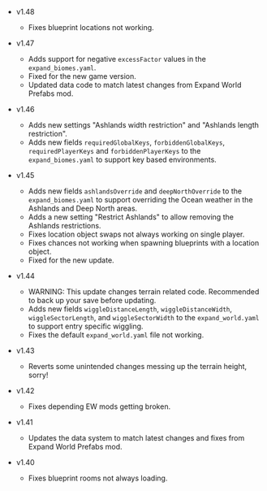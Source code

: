 
- v1.48
  - Fixes blueprint locations not working.

- v1.47
  - Adds support for negative `excessFactor` values in the `expand_biomes.yaml`.
  - Fixed for the new game version.
  - Updated data code to match latest changes from Expand World Prefabs mod.

- v1.46
  - Adds new settings "Ashlands width restriction" and "Ashlands length restriction".
  - Adds new fields `requiredGlobalKeys`, `forbiddenGlobalKeys`, `requiredPlayerKeys` and `forbiddenPlayerKeys` to the `expand_biomes.yaml` to support key based environments.

- v1.45
  - Adds new fields `ashlandsOverride` and `deepNorthOverride` to the `expand_biomes.yaml` to support overriding the Ocean weather in the Ashlands and Deep North areas.
  - Adds a new setting "Restrict Ashlands" to allow removing the Ashlands restrictions.
  - Fixes location object swaps not always working on single player.
  - Fixes chances not working when spawning blueprints with a location object.
  - Fixed for the new update.

- v1.44
  - WARNING: This update changes terrain related code. Recommended to back up your save before updating.
  - Adds new fields `wiggleDistanceLength`, `wiggleDistanceWidth`, `wiggleSectorLength`, and `wiggleSectorWidth` to the `expand_world.yaml` to support entry specific wiggling.
  - Fixes the default `expand_world.yaml` file not working.

- v1.43
  - Reverts some unintended changes messing up the terrain height, sorry!

- v1.42
  - Fixes depending EW mods getting broken.

- v1.41
  - Updates the data system to match latest changes and fixes from Expand World Prefabs mod.

- v1.40
  - Fixes blueprint rooms not always loading.
